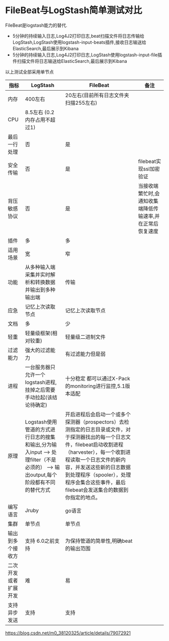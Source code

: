 # FileBeat与LogStash简单测试对比

FileBeat是logstash能力的替代.

 - 5分钟的持续输入日志,Log4J2打印日志,beat扫描文件将日志传输给LogStash,LogStash使用logstash-input-beats插件,接收日志输送给ElasticSearch,最后展示到Kibana
 - 5分钟的持续输入日志,Log4J2打印日志,LogStash使用logstash-input-file插件扫描文件将日志输送给ElasticSearch,最后展示到Kibana

以上测试全部采用单节点

|指标|LogStash|	FileBeat	|备注|
|----|----|----|----|
| 内存 |	400左右  |	20左右(目前所有日志文件夹扫描255左右) |	 	 	 
| CPU |	8.5左右	(0.2 内存占用不超过1) |	 	 	 
| 最后一行处理 |	否	| 是 |	 	 	 
| 安全传输 |	否	| 是	| filebeat实现ssl加密验证 |	 	 
| 背压敏感协议 |	否	| 是 |	当接收端繁忙时,会通知收集端降低传输速率,并在正常后恢复速度 |	 	 
| 插件 |	多	| 多 | |	 	 	 
| 适用场景 |	宽	 |窄 | |	 	 	 
| 功能 |	从多种输入端采集并实时解析和转换数据并输出到多种输出端	 |传输 | |	 	 	 
| 应急 |	记忆上次读取节点 |	记忆上次读取节点 | |	 	 	 
| 文档 |	多	 |少 | |	 	 	 
| 轻重 |	轻量级框架(相对较重)	 |轻量级二进制文件 | |	 	 	 
| 过滤能力 |	强大的过滤能力 |	有过滤能力但是弱 |	  |	 	 
| 进程 |	一台服务器只允许一个logstash进程,挂掉之后需要手动拉起(该结论待确定) |	十分稳定	都可以通过X-Pack的monitoring进行监控,5.1版本适配 | |	 
| 原理 |	Logstash使用管道的方式进行日志的搜集和输出,分为输入input --> 处理filter（不是必须的） --> 输出output,每个阶段都有不同的替代方式	 | 开启进程后会启动一个或多个探测器（prospectors）去检测指定的日志目录或文件，对于探测器找出的每一个日志文件，filebeat启动收割进程（harvester），每一个收割进程读取一个日志文件的新内容，并发送这些新的日志数据到处理程序（spooler），处理程序会集合这些事件，最后filebeat会发送集合的数据到你指定的地点。 | |	 	 	 
| 编写语言 |	Jruby	 |go语言 | |	 	 	 
| 集群 |	单节点	 |单节点 | |	 	 	 
| 输出到多个接收方 |	支持	6.0之前支持	 |为保持管道的简单性,明确beat的输出范围 | |	 	 
| 二次开发或者扩展开发 |	难	 |易 | |	 	 	 
| 支持异步发送 |	支持	 |支持 | |



https://blog.csdn.net/m0_38120325/article/details/79072921